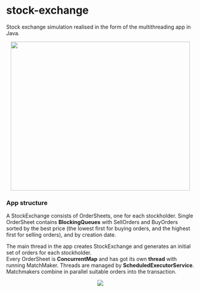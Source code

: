 # stock-exchange

Stock exchange simulation realised in the form of the multithreading app in Java.

<p align="center">
<img src="https://github.com/alicjak1519/stock-exchange/blob/main/assets/stock_exchange_demo.gif" width="480" height="400" />  
</p>

### App structure

A StockExchange consists of OrderSheets, one for each stockholder. 
Single OrderSheet contains **BlockingQueues** with SellOrders and BuyOrders sorted by the best price (the lowest first for buying orders, and the highest first for selling orders), and by creation date.

The main thread in the app creates StockExchange and generates an initial set of orders for each stockholder.  
Every OrderSheet is **ConcurrentMap** and has got its own **thread** with running MatchMaker.
Threads are managed by **ScheduledExecutorService**.
Matchmakers combine in parallel suitable orders into the transaction.

<p align="center">
<img src="https://github.com/alicjak1519/stock-exchange/blob/main/assets/stock_exchange_diagram.png"  />
</p>
